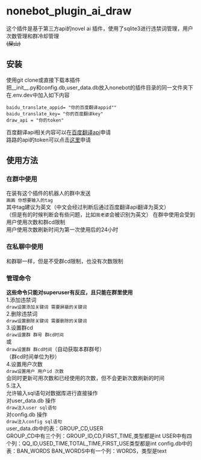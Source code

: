 # nonebot_plugin_ai_draw  

这个插件是基于第三方api的novel ai 插件，使用了sqlite3进行违禁词管理，用户次数管理和群冷却管理  
~~(屎山)~~

## 安装
使用git clone或直接下载本插件  
把__init__.py和config.db,user_data.db放入nonebot的插件目录的同一文件夹下  
在.env.dev中加入如下内容  
```
baidu_translate_appid= "你的百度翻译appid"" 
baidu_translate_key= "你的百度翻译key" 
draw_api = "你的token"
```

百度翻译api相关内容可以在[百度翻译api](https://api.fanyi.baidu.com/ )申请  
路路的api的token可以点击[这里](http://91.217.139.190:5010/token "路佬牛逼")申请  

## 使用方法  

### 在群中使用  

在装有这个插件的机器人的群中发送  
`画画 你想要输入的tag`  
其中tag建议为英文（中文会经过判断后通过百度翻译api翻译为英文）  
（但是有的时候判断会有些问题，比如`我老婆`会被识别为英文）
在群中使用会受到用户使用次数和群cd限制  
用户使用次数刷新时间为第一次使用后的24小时

### 在私聊中使用
和群聊一样，但是不受群cd限制，也没有次数限制


### 管理命令
**这些命令只能对superuser有反应，且只能在群里使用**  
1.添加违禁词  
`draw设置添加关键词 需要屏蔽的关键词`  
2.删除违禁词  
`draw设置删除关键词 需要删除的关键词`  
3.设置群cd  
`draw设置群 群号 群cd时间`  
或  
`draw设置群 群cd时间`（自动获取本群群号）  
（群cd时间单位为秒）  
4.设置用户次数  
`draw设置用户 用户id 次数`  
会同时更新可用次数和已经使用的次数，但不会更新次数刷新的时间  
5.注入  
允许输入sql语句对数据库进行直接操作  
对user_data.db 操作  
`draw注入user sql语句`  
对config.db 操作  
`draw注入config sql语句`  
user_data.db中的表：GROUP_CD,USER  
GROUP_CD中有三个列：GROUP_ID,CD,FIRST_TIME,类型都是int
USER中有四个列：QQ_ID,USED_TIME,TOTAL_TIME,FIRST_USE类型都是int
config.db中的表：BAN_WORDS
BAN_WORDS中有一个列：WORDS，类型是text
